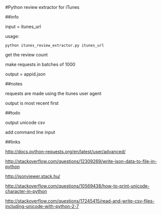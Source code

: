 #Python review extractor for iTunes

##info

input = itunes_url

usage:

    python itunes_review_extractor.py itunes_url

get the review count

make requests in batches of 1000

output = appid.json

##notes

requests are made using the itunes user agent

output is most recent first

##todo

output unicode csv

add command line input

##links

http://docs.python-requests.org/en/latest/user/advanced/

http://stackoverflow.com/questions/12309269/write-json-data-to-file-in-python

http://jsonviewer.stack.hu/

http://stackoverflow.com/questions/10569438/how-to-print-unicode-character-in-python

http://stackoverflow.com/questions/17245415/read-and-write-csv-files-including-unicode-with-python-2-7
